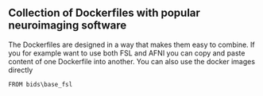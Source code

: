 ## Collection of Dockerfiles with popular neuroimaging software
The Dockerfiles are designed in a way that makes them easy to combine. If you
for example want to use both FSL and AFNI you can copy and paste content of
one Dockerfile into another. You can also use the docker images directly

`FROM bids\base_fsl`
